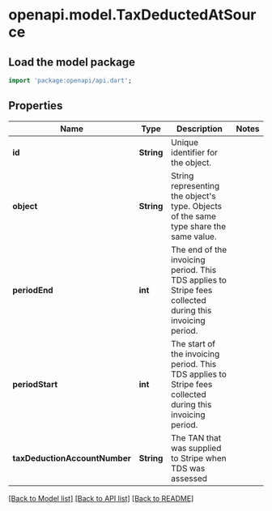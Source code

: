 # openapi.model.TaxDeductedAtSource

## Load the model package
```dart
import 'package:openapi/api.dart';
```

## Properties
Name | Type | Description | Notes
------------ | ------------- | ------------- | -------------
**id** | **String** | Unique identifier for the object. | 
**object** | **String** | String representing the object's type. Objects of the same type share the same value. | 
**periodEnd** | **int** | The end of the invoicing period. This TDS applies to Stripe fees collected during this invoicing period. | 
**periodStart** | **int** | The start of the invoicing period. This TDS applies to Stripe fees collected during this invoicing period. | 
**taxDeductionAccountNumber** | **String** | The TAN that was supplied to Stripe when TDS was assessed | 

[[Back to Model list]](../README.md#documentation-for-models) [[Back to API list]](../README.md#documentation-for-api-endpoints) [[Back to README]](../README.md)



